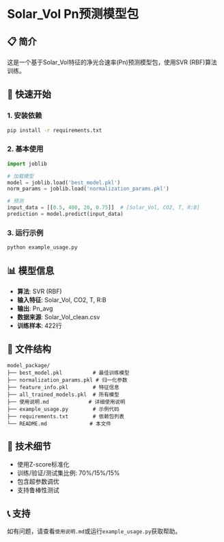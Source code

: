 # Solar_Vol Pn预测模型包

## 📋 简介
这是一个基于Solar_Vol特征的净光合速率(Pn)预测模型包，使用SVR (RBF)算法训练。

## 🚀 快速开始

### 1. 安装依赖
```bash
pip install -r requirements.txt
```

### 2. 基本使用
```python
import joblib

# 加载模型
model = joblib.load('best_model.pkl')
norm_params = joblib.load('normalization_params.pkl')

# 预测
input_data = [[0.5, 400, 20, 0.75]]  # [Solar_Vol, CO2, T, R:B]
prediction = model.predict(input_data)
```

### 3. 运行示例
```bash
python example_usage.py
```

## 📊 模型信息
- **算法**: SVR (RBF)
- **输入特征**: Solar_Vol, CO2, T, R:B
- **输出**: Pn_avg
- **数据来源**: Solar_Vol_clean.csv
- **训练样本**: 422行

## 📁 文件结构
```
model_package/
├── best_model.pkl          # 最佳训练模型
├── normalization_params.pkl # 归一化参数
├── feature_info.pkl        # 特征信息
├── all_trained_models.pkl  # 所有模型
├── 使用说明.md             # 详细使用说明
├── example_usage.py        # 示例代码
├── requirements.txt        # 依赖包列表
└── README.md              # 本文件
```

## 🔧 技术细节
- 使用Z-score标准化
- 训练/验证/测试集比例: 70%/15%/15%
- 包含超参数调优
- 支持鲁棒性测试

## 📞 支持
如有问题，请查看`使用说明.md`或运行`example_usage.py`获取帮助。
